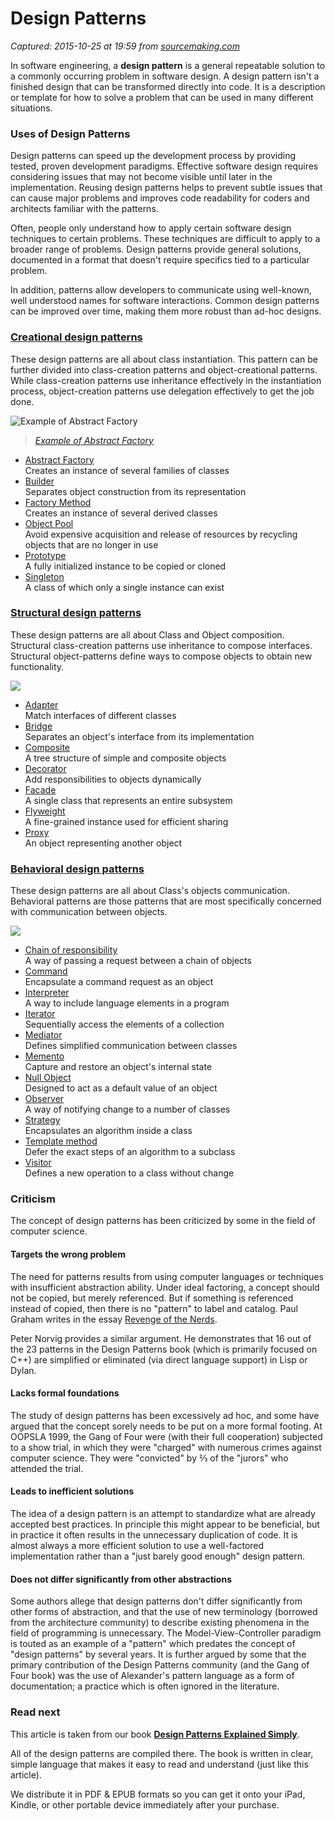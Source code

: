 # Design Patterns

_Captured: 2015-10-25 at 19:59 from [sourcemaking.com](https://sourcemaking.com/design_patterns)_

In software engineering, a **design pattern** is a general repeatable solution to a commonly occurring problem in software design. A design pattern isn't a finished design that can be transformed directly into code. It is a description or template for how to solve a problem that can be used in many different situations.

### Uses of Design Patterns

Design patterns can speed up the development process by providing tested, proven development paradigms. Effective software design requires considering issues that may not become visible until later in the implementation. Reusing design patterns helps to prevent subtle issues that can cause major problems and improves code readability for coders and architects familiar with the patterns.

Often, people only understand how to apply certain software design techniques to certain problems. These techniques are difficult to apply to a broader range of problems. Design patterns provide general solutions, documented in a format that doesn't require specifics tied to a particular problem.

In addition, patterns allow developers to communicate using well-known, well understood names for software interactions. Common design patterns can be improved over time, making them more robust than ad-hoc designs.

### [Creational design patterns](https://sourcemaking.com/design_patterns/creational_patterns)

These design patterns are all about class instantiation. This pattern can be further divided into class-creation patterns and object-creational patterns. While class-creation patterns use inheritance effectively in the instantiation process, object-creation patterns use delegation effectively to get the job done.

![Example of Abstract Factory](https://sourcemaking.com/files/v2/content/patterns/Abstract_Factory_example1.svg)

> _[Example of Abstract Factory](https://sourcemaking.com/design_patterns/abstract_factory)_

  * [Abstract Factory](https://sourcemaking.com/design_patterns/abstract_factory)  
Creates an instance of several families of classes 
  * [Builder](https://sourcemaking.com/design_patterns/builder)  
Separates object construction from its representation 
  * [Factory Method](https://sourcemaking.com/design_patterns/factory_method)  
Creates an instance of several derived classes 
  * [Object Pool](https://sourcemaking.com/design_patterns/object_pool)  
Avoid expensive acquisition and release of resources by recycling objects that are no longer in use 
  * [Prototype](https://sourcemaking.com/design_patterns/prototype)  
A fully initialized instance to be copied or cloned 
  * [Singleton](https://sourcemaking.com/design_patterns/singleton)  
A class of which only a single instance can exist 

### [Structural design patterns](https://sourcemaking.com/design_patterns/structural_patterns)

These design patterns are all about Class and Object composition. Structural class-creation patterns use inheritance to compose interfaces. Structural object-patterns define ways to compose objects to obtain new functionality.

![](https://sourcemaking.com/files/v2/content/patterns/Decorator_example.svg)

  * [Adapter](https://sourcemaking.com/design_patterns/adapter)  
Match interfaces of different classes 
  * [Bridge](https://sourcemaking.com/design_patterns/bridge)  
Separates an object's interface from its implementation 
  * [Composite](https://sourcemaking.com/design_patterns/composite)  
A tree structure of simple and composite objects 
  * [Decorator](https://sourcemaking.com/design_patterns/decorator)  
Add responsibilities to objects dynamically 
  * [Facade](https://sourcemaking.com/design_patterns/facade)  
A single class that represents an entire subsystem 
  * [Flyweight](https://sourcemaking.com/design_patterns/flyweight)  
A fine-grained instance used for efficient sharing 
  * [Proxy](https://sourcemaking.com/design_patterns/proxy)  
An object representing another object 

### [Behavioral design patterns](https://sourcemaking.com/design_patterns/behavioral_patterns)

These design patterns are all about Class's objects communication. Behavioral patterns are those patterns that are most specifically concerned with communication between objects.

![](https://sourcemaking.com/files/v2/content/patterns/Interpreter_example1.svg)

  * [Chain of responsibility](https://sourcemaking.com/design_patterns/chain_of_responsibility)  
A way of passing a request between a chain of objects 
  * [Command](https://sourcemaking.com/design_patterns/command)  
Encapsulate a command request as an object 
  * [Interpreter](https://sourcemaking.com/design_patterns/interpreter)  
A way to include language elements in a program 
  * [Iterator](https://sourcemaking.com/design_patterns/iterator)  
Sequentially access the elements of a collection 
  * [Mediator](https://sourcemaking.com/design_patterns/mediator)  
Defines simplified communication between classes 
  * [Memento](https://sourcemaking.com/design_patterns/memento)  
Capture and restore an object's internal state 
  * [Null Object](https://sourcemaking.com/design_patterns/null_object)  
Designed to act as a default value of an object 
  * [Observer](https://sourcemaking.com/design_patterns/observer)  
A way of notifying change to a number of classes 
  * [Strategy](https://sourcemaking.com/design_patterns/strategy)  
Encapsulates an algorithm inside a class 
  * [Template method](https://sourcemaking.com/design_patterns/template_method)  
Defer the exact steps of an algorithm to a subclass 
  * [Visitor](https://sourcemaking.com/design_patterns/visitor)  
Defines a new operation to a class without change 

### Criticism

The concept of design patterns has been criticized by some in the field of computer science.

#### Targets the wrong problem

The need for patterns results from using computer languages or techniques with insufficient abstraction ability. Under ideal factoring, a concept should not be copied, but merely referenced. But if something is referenced instead of copied, then there is no "pattern" to label and catalog. Paul Graham writes in the essay [Revenge of the Nerds](http://www.paulgraham.com/icad.html).

Peter Norvig provides a similar argument. He demonstrates that 16 out of the 23 patterns in the Design Patterns book (which is primarily focused on C++) are simplified or eliminated (via direct language support) in Lisp or Dylan.

#### Lacks formal foundations

The study of design patterns has been excessively ad hoc, and some have argued that the concept sorely needs to be put on a more formal footing. At OOPSLA 1999, the Gang of Four were (with their full cooperation) subjected to a show trial, in which they were "charged" with numerous crimes against computer science. They were "convicted" by ⅔ of the "jurors" who attended the trial.

#### Leads to inefficient solutions

The idea of a design pattern is an attempt to standardize what are already accepted best practices. In principle this might appear to be beneficial, but in practice it often results in the unnecessary duplication of code. It is almost always a more efficient solution to use a well-factored implementation rather than a "just barely good enough" design pattern.

#### Does not differ significantly from other abstractions

Some authors allege that design patterns don't differ significantly from other forms of abstraction, and that the use of new terminology (borrowed from the architecture community) to describe existing phenomena in the field of programming is unnecessary. The Model-View-Controller paradigm is touted as an example of a "pattern" which predates the concept of "design patterns" by several years. It is further argued by some that the primary contribution of the Design Patterns community (and the Gang of Four book) was the use of Alexander's pattern language as a form of documentation; a practice which is often ignored in the literature.

### Read next

This article is taken from our book **[Design Patterns Explained Simply](https://sourcemaking.com/design-patterns-book)**.

All of the design patterns are compiled there. The book is written in clear, simple language that makes it easy to read and understand (just like this article).

We distribute it in PDF & EPUB formats so you can get it onto your iPad, Kindle, or other portable device immediately after your purchase.
